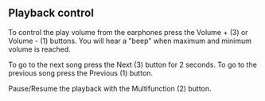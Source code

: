 ## Playback control

To control the play volume from the earphones press the Volume + (3) or Volume - (1) buttons. You will hear a "beep" when maximum and minimum volume is reached.

To go to the next song press the Next (3) button for 2 seconds. To go to the previous song press the Previous (1) button.

Pause/Resume the playback with the Multifunction (2) button.

